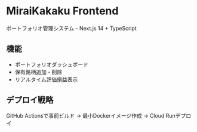 # MiraiKakaku Frontend

ポートフォリオ管理システム - Next.js 14 + TypeScript

## 機能
- ポートフォリオダッシュボード
- 保有銘柄追加・削除
- リアルタイム評価損益表示


## デプロイ戦略

GitHub Actionsで事前ビルド → 最小Dockerイメージ作成 → Cloud Runデプロイ
